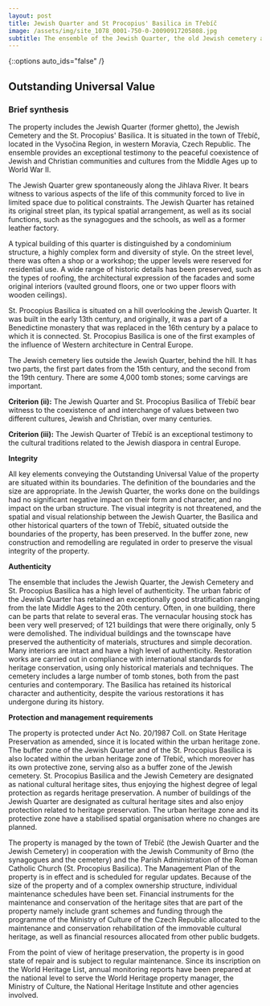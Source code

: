 ```yaml
---
layout: post
title: Jewish Quarter and St Procopius' Basilica in Třebíč
image: /assets/img/site_1078_0001-750-0-20090917205808.jpg
subtitle: The ensemble of the Jewish Quarter, the old Jewish cemetery and the Basilica of St Procopius in Třebíč are reminders of the co-existence of Jewish and Christian cultures from the Middle Ages to the 20th century. The Jewish Quarter bears outstanding testimony to the different aspects of the life of this community. St Procopius' Basilica, built as part of the Benedictine monastery in the early 13th century, is a remarkable example of the influence of Western European architectural heritage in this region.
---
```


{::options auto_ids="false" /}

## Outstanding Universal Value

### Brief synthesis

The property includes the Jewish Quarter (former ghetto), the Jewish Cemetery and the St. Procopius' Basilica. It is situated in the town of Třebíč, located in the Vysočina Region, in western Moravia, Czech Republic. The ensemble provides an exceptional testimony to the peaceful coexistence of Jewish and Christian communities and cultures from the Middle Ages up to World War II.

The Jewish Quarter grew spontaneously along the Jihlava River. It bears witness to various aspects of the life of this community forced to live in limited space due to political constraints. The Jewish Quarter has retained its original street plan, its typical spatial arrangement, as well as its social functions, such as the synagogues and the schools, as well as a former leather factory.

A typical building of this quarter is distinguished by a condominium structure, a highly complex form and diversity of style. On the street level, there was often a shop or a workshop; the upper levels were reserved for residential use. A wide range of historic details has been preserved, such as the types of roofing, the architectural expression of the facades and some original interiors (vaulted ground floors, one or two upper floors with wooden ceilings).

St. Procopius Basilica is situated on a hill overlooking the Jewish Quarter. It was built in the early 13th century, and originally, it was a part of a Benedictine monastery that was replaced in the 16th century by a palace to which it is connected. St. Procopius Basilica is one of the first examples of the influence of Western architecture in Central Europe.

The Jewish cemetery lies outside the Jewish Quarter, behind the hill. It has two parts, the first part dates from the 15th century, and the second from the 19th century. There are some 4,000 tomb stones; some carvings are important.

**Criterion (ii):** The Jewish Quarter and St. Procopius Basilica of Třebíč bear witness to the coexistence of and interchange of values between two different cultures, Jewish and Christian, over many centuries.

**Criterion (iii):** The Jewish Quarter of Třebíč is an exceptional testimony to the cultural traditions related to the Jewish diaspora in central Europe.

**Integrity**

All key elements conveying the Outstanding Universal Value of the property are situated within its boundaries. The definition of the boundaries and the size are appropriate. In the Jewish Quarter, the works done on the buildings had no significant negative impact on their form and character, and no impact on the urban structure. The visual integrity is not threatened, and the spatial and visual relationship between the Jewish Quarter, the Basilica and other historical quarters of the town of Třebíč, situated outside the boundaries of the property, has been preserved. In the buffer zone, new construction and remodelling are regulated in order to preserve the visual integrity of the property.

**Authenticity**

The ensemble that includes the Jewish Quarter, the Jewish Cemetery and St. Procopius Basilica has a high level of authenticity. The urban fabric of the Jewish Quarter has retained an exceptionally good stratification ranging from the late Middle Ages to the 20th century. Often, in one building, there can be parts that relate to several eras. The vernacular housing stock has been very well preserved; of 121 buildings that were there originally, only 5 were demolished. The individual buildings and the townscape have preserved the authenticity of materials, structures and simple decoration. Many interiors are intact and have a high level of authenticity. Restoration works are carried out in compliance with international standards for heritage conservation, using only historical materials and techniques. The cemetery includes a large number of tomb stones, both from the past centuries and contemporary. The Basilica has retained its historical character and authenticity, despite the various restorations it has undergone during its history.

**Protection and management requirements**

The property is protected under Act No. 20/1987 Coll. on State Heritage Preservation as amended, since it is located within the urban heritage zone. The buffer zone of the Jewish Quarter and of the St. Procopius Basilica is also located within the urban heritage zone of Třebíč, which moreover has its own protective zone, serving also as a buffer zone of the Jewish cemetery. St. Procopius Basilica and the Jewish Cemetery are designated as national cultural heritage sites, thus enjoying the highest degree of legal protection as regards heritage preservation. A number of buildings of the Jewish Quarter are designated as cultural heritage sites and also enjoy protection related to heritage preservation. The urban heritage zone and its protective zone have a stabilised spatial organisation where no changes are planned.

The property is managed by the town of Třebíč (the Jewish Quarter and the Jewish Cemetery) in cooperation with the Jewish Community of Brno (the synagogues and the cemetery) and the Parish Administration of the Roman Catholic Church (St. Procopius Basilica). The Management Plan of the property is in effect and is scheduled for regular updates. Because of the size of the property and of a complex ownership structure, individual maintenance schedules have been set. Financial instruments for the maintenance and conservation of the heritage sites that are part of the property namely include grant schemes and funding through the programme of the Ministry of Culture of the Czech Republic allocated to the maintenance and conservation rehabilitation of the immovable cultural heritage, as well as financial resources allocated from other public budgets.

From the point of view of heritage preservation, the property is in good state of repair and is subject to regular maintenance. Since its inscription on the World Heritage List, annual monitoring reports have been prepared at the national level to serve the World Heritage property manager, the Ministry of Culture, the National Heritage Institute and other agencies involved.
